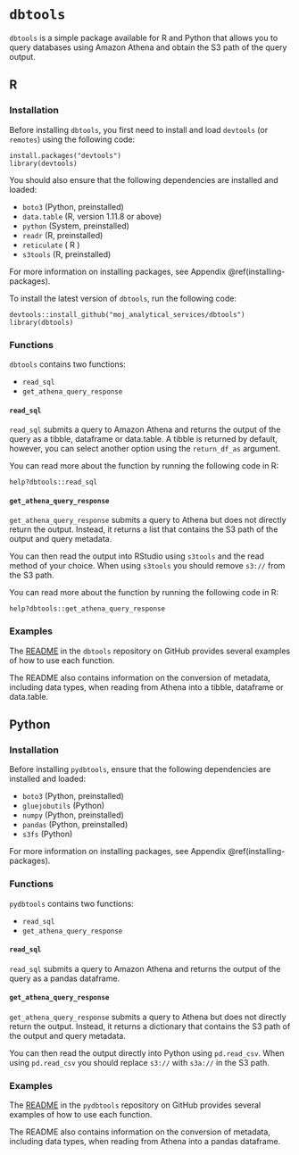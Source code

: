# `dbtools`

`dbtools` is a simple package available for R and Python that allows you to query databases using Amazon Athena and obtain the S3 path of the query output.

## R

### Installation

Before installing `dbtools`, you first need to install and load `devtools` (or `remotes`) using the following code:

```
install.packages("devtools")
library(devtools)
```

You should also ensure that the following dependencies are installed and loaded:

* `boto3` (Python, preinstalled)
* `data.table` (R, version 1.11.8 or above)
* `python` (System, preinstalled)
* `readr` (R, preinstalled)
* `reticulate` ( R )
* `s3tools` (R, preinstalled)

For more information on installing packages, see Appendix \@ref(installing-packages).

To install the latest version of `dbtools`, run the following code:

```
devtools::install_github("moj_analytical_services/dbtools")
library(dbtools)
```

### Functions

`dbtools` contains two functions:

* `read_sql`
* `get_athena_query_response`

#### `read_sql`

`read_sql` submits a query to Amazon Athena and returns the output of the query as a tibble, dataframe or data.table. A tibble is returned by default, however, you can select another option using the `return_df_as` argument.

You can read more about the function by running the following code in R:

```
help?dbtools::read_sql
```

#### `get_athena_query_response`

`get_athena_query_response` submits a query to Athena but does not directly return the output. Instead, it returns a list that contains the S3 path of the output and query metadata.

You can then read the output into RStudio using `s3tools` and the read method of your choice. When using `s3tools` you should remove `s3://` from the S3 path.

You can read more about the function by running the following code in R:

```
help?dbtools::get_athena_query_response
```

### Examples

The [README](https://github.com/moj-analytical-services/dbtools/blob/master/README.md) in the `dbtools` repository on GitHub provides several examples of how to use each function.

The README also contains information on the conversion of metadata, including data types, when reading from Athena into a tibble, dataframe or data.table.

## Python

### Installation

Before installing `pydbtools`, ensure that the following dependencies are installed and loaded:

* `boto3` (Python, preinstalled)
* `gluejobutils` (Python)
* `numpy` (Python, preinstalled)
* `pandas` (Python, preinstalled)
* `s3fs` (Python)

For more information on installing packages, see Appendix \@ref(installing-packages).

### Functions

`pydbtools` contains two functions:

* `read_sql`
* `get_athena_query_response`

#### `read_sql`

`read_sql` submits a query to Amazon Athena and returns the output of the query as a pandas dataframe.

#### `get_athena_query_response`

`get_athena_query_response` submits a query to Athena but does not directly return the output. Instead, it returns a dictionary that contains the S3 path of the output and query metadata.

You can then read the output directly into Python using `pd.read_csv`. When using `pd.read_csv` you should replace `s3://` with `s3a://` in the S3 path.

### Examples

The [README](https://github.com/moj-analytical-services/pydbtools/blob/master/README.md) in the `pydbtools` repository on GitHub provides several examples of how to use each function.

The README also contains information on the conversion of metadata, including data types, when reading from Athena into a pandas dataframe.
